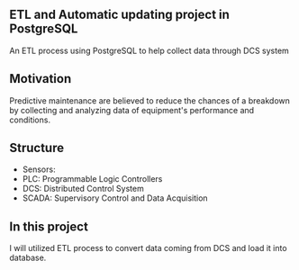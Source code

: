 ## ETL and Automatic updating project in PostgreSQL
An ETL process using PostgreSQL to help collect data through DCS system
## Motivation 
Predictive maintenance are believed to reduce the chances of a breakdown by collecting and analyzing data of equipment's performance and conditions. 

## Structure
- Sensors:
- PLC: Programmable Logic Controllers
- DCS: Distributed Control System
- SCADA: Supervisory Control and Data Acquisition

## In this project

I will utilized ETL process to convert data coming from DCS and load it into database.

